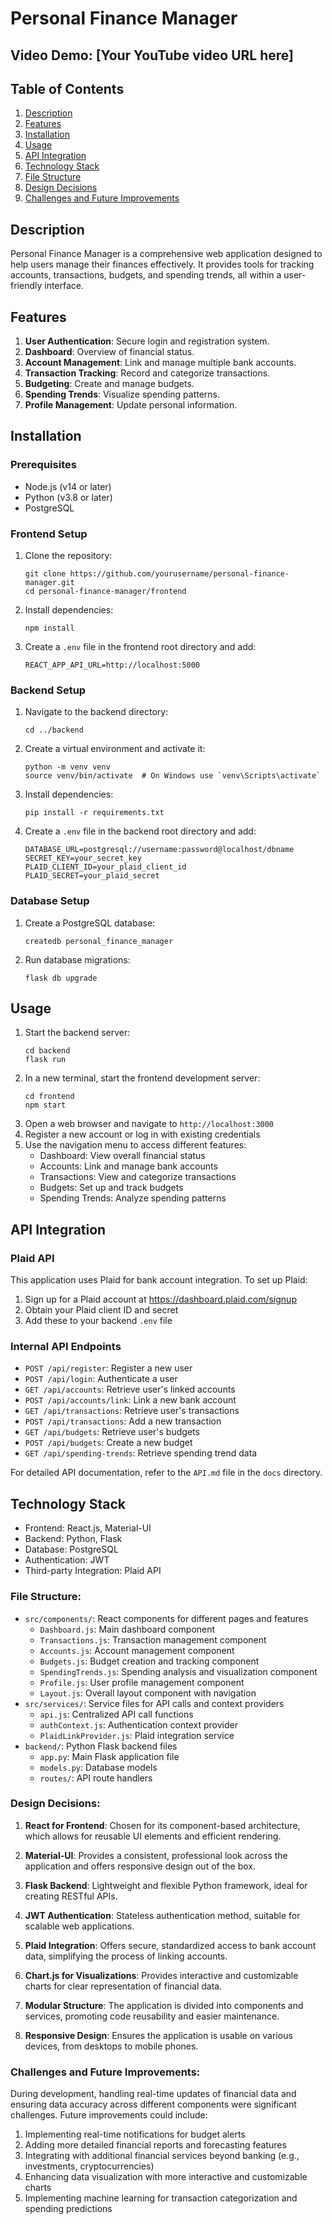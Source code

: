 # Personal Finance Manager

## Video Demo: [Your YouTube video URL here]

## Table of Contents

1. [Description](#description)
2. [Features](#features)
3. [Installation](#installation)
4. [Usage](#usage)
5. [API Integration](#api-integration)
6. [Technology Stack](#technology-stack)
7. [File Structure](#file-structure)
8. [Design Decisions](#design-decisions)
9. [Challenges and Future Improvements](#challenges-and-future-improvements)

## Description

Personal Finance Manager is a comprehensive web application designed to help users manage their finances effectively. It provides tools for tracking accounts, transactions, budgets, and spending trends, all within a user-friendly interface.

## Features

1. **User Authentication**: Secure login and registration system.
2. **Dashboard**: Overview of financial status.
3. **Account Management**: Link and manage multiple bank accounts.
4. **Transaction Tracking**: Record and categorize transactions.
5. **Budgeting**: Create and manage budgets.
6. **Spending Trends**: Visualize spending patterns.
7. **Profile Management**: Update personal information.

## Installation

### Prerequisites

- Node.js (v14 or later)
- Python (v3.8 or later)
- PostgreSQL

### Frontend Setup

1. Clone the repository:
   ```
   git clone https://github.com/yourusername/personal-finance-manager.git
   cd personal-finance-manager/frontend
   ```
2. Install dependencies:
   ```
   npm install
   ```
3. Create a `.env` file in the frontend root directory and add:
   ```
   REACT_APP_API_URL=http://localhost:5000
   ```

### Backend Setup

1. Navigate to the backend directory:
   ```
   cd ../backend
   ```
2. Create a virtual environment and activate it:
   ```
   python -m venv venv
   source venv/bin/activate  # On Windows use `venv\Scripts\activate`
   ```
3. Install dependencies:
   ```
   pip install -r requirements.txt
   ```
4. Create a `.env` file in the backend root directory and add:
   ```
   DATABASE_URL=postgresql://username:password@localhost/dbname
   SECRET_KEY=your_secret_key
   PLAID_CLIENT_ID=your_plaid_client_id
   PLAID_SECRET=your_plaid_secret
   ```

### Database Setup

1. Create a PostgreSQL database:
   ```
   createdb personal_finance_manager
   ```
2. Run database migrations:
   ```
   flask db upgrade
   ```

## Usage

1. Start the backend server:
   ```
   cd backend
   flask run
   ```
2. In a new terminal, start the frontend development server:
   ```
   cd frontend
   npm start
   ```
3. Open a web browser and navigate to `http://localhost:3000`
4. Register a new account or log in with existing credentials
5. Use the navigation menu to access different features:
   - Dashboard: View overall financial status
   - Accounts: Link and manage bank accounts
   - Transactions: View and categorize transactions
   - Budgets: Set up and track budgets
   - Spending Trends: Analyze spending patterns

## API Integration

### Plaid API

This application uses Plaid for bank account integration. To set up Plaid:

1. Sign up for a Plaid account at https://dashboard.plaid.com/signup
2. Obtain your Plaid client ID and secret
3. Add these to your backend `.env` file

### Internal API Endpoints

- `POST /api/register`: Register a new user
- `POST /api/login`: Authenticate a user
- `GET /api/accounts`: Retrieve user's linked accounts
- `POST /api/accounts/link`: Link a new bank account
- `GET /api/transactions`: Retrieve user's transactions
- `POST /api/transactions`: Add a new transaction
- `GET /api/budgets`: Retrieve user's budgets
- `POST /api/budgets`: Create a new budget
- `GET /api/spending-trends`: Retrieve spending trend data

For detailed API documentation, refer to the `API.md` file in the `docs` directory.

## Technology Stack

- Frontend: React.js, Material-UI
- Backend: Python, Flask
- Database: PostgreSQL
- Authentication: JWT
- Third-party Integration: Plaid API

### File Structure:

- `src/components/`: React components for different pages and features
  - `Dashboard.js`: Main dashboard component
  - `Transactions.js`: Transaction management component
  - `Accounts.js`: Account management component
  - `Budgets.js`: Budget creation and tracking component
  - `SpendingTrends.js`: Spending analysis and visualization component
  - `Profile.js`: User profile management component
  - `Layout.js`: Overall layout component with navigation
- `src/services/`: Service files for API calls and context providers
  - `api.js`: Centralized API call functions
  - `authContext.js`: Authentication context provider
  - `PlaidLinkProvider.js`: Plaid integration service
- `backend/`: Python Flask backend files
  - `app.py`: Main Flask application file
  - `models.py`: Database models
  - `routes/`: API route handlers

### Design Decisions:

1. **React for Frontend**: Chosen for its component-based architecture, which allows for reusable UI elements and efficient rendering.

2. **Material-UI**: Provides a consistent, professional look across the application and offers responsive design out of the box.

3. **Flask Backend**: Lightweight and flexible Python framework, ideal for creating RESTful APIs.

4. **JWT Authentication**: Stateless authentication method, suitable for scalable web applications.

5. **Plaid Integration**: Offers secure, standardized access to bank account data, simplifying the process of linking accounts.

6. **Chart.js for Visualizations**: Provides interactive and customizable charts for clear representation of financial data.

7. **Modular Structure**: The application is divided into components and services, promoting code reusability and easier maintenance.

8. **Responsive Design**: Ensures the application is usable on various devices, from desktops to mobile phones.

### Challenges and Future Improvements:

During development, handling real-time updates of financial data and ensuring data accuracy across different components were significant challenges. Future improvements could include:

1. Implementing real-time notifications for budget alerts
2. Adding more detailed financial reports and forecasting features
3. Integrating with additional financial services beyond banking (e.g., investments, cryptocurrencies)
4. Enhancing data visualization with more interactive and customizable charts
5. Implementing machine learning for transaction categorization and spending predictions
